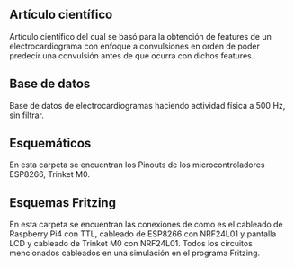 ## Artículo científico
Artículo científico del cual se basó para la obtención de features de un electrocardiograma con enfoque a convulsiones en orden de poder predecir una convulsión antes de que ocurra con dichos features.

## Base de datos
Base de datos de electrocardiogramas haciendo actividad física a 500 Hz, sin filtrar.

## Esquemáticos
En esta carpeta se encuentran los Pinouts de los microcontroladores ESP8266, Trinket M0.

## Esquemas Fritzing
En esta carpeta se encuentran las conexiones de como es el cableado de Raspberry Pi4 con TTL, cableado de ESP8266 con NRF24L01 y pantalla LCD y cableado de Trinket M0 con NRF24L01. Todos los circuitos mencionados cableados en una simulación en el programa Fritzing.

